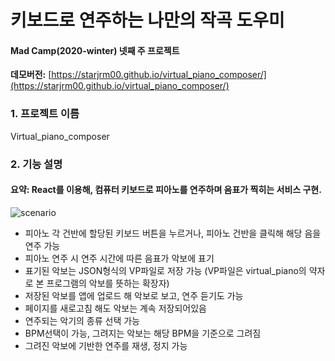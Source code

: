 # 키보드로 연주하는 나만의 작곡 도우미

#### Mad Camp(2020-winter) 넷째 주 프로젝트

**데모버전:** [https://starjrm00.github.io/virtual_piano_composer/](https://starjrm00.github.io/virtual_piano_composer/)

### 1. 프로젝트 이름

Virtual_piano_composer

### 2. 기능 설명

#### 요약: React를 이용해, 컴퓨터 키보드로 피아노를 연주하며 음표가 찍히는 서비스 구현.


![scenario](https://user-images.githubusercontent.com/18097984/106758088-7465cc00-6674-11eb-8c12-9d6b20702ab4.gif)


- 피아노 각 건반에 할당된 키보드 버튼을 누르거나, 피아노 건반을 클릭해 해당 음을 연주 가능
- 피아노 연주 시 연주 시간에 따른 음표가 악보에 표기
- 표기된 악보는 JSON형식의 VP파일로 저장 가능 (VP파일은 virtual_piano의 약자로 본 프로그램의 악보를 뜻하는 확장자)
- 저장된 악보를 앱에 업로드 해 악보로 보고, 연주 듣기도 가능
- 페이지를 새로고침 해도 악보는 계속 저장되어있음
- 연주되는 악기의 종류 선택 가능
- BPM선택이 가능, 그려지는 악보는 해당 BPM을 기준으로 그려짐
- 그려진 악보에 기반한 연주를 재생, 정지 가능
